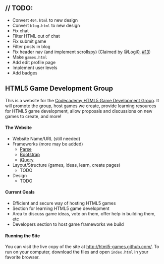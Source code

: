 ## // TODO:
* Convert `404.html` to new design
* Convert `blog.html` to new design
* Fix chat
* Filter HTML out of chat
* Fix submit game
* Filter posts in blog
* Fix header nav (and implement scrollspy) (Claimed by @Logi0, [#13](https://github.com/HTML5-Games/html5-games.github.io/issues/13))
* Make `games.html`
* Add edit profile page
* Implement user levels
* Add badges


## HTML5 Game Development Group

This is a website for the [Codecademy HTML5 Game Development Group](http://www.codecademy.com/groups/html5-game-development/).
It will promote the group, host games we create, provide learning resources for HTML5 game development,
allow proposals and discussions on new games to create, and more!

#### The Website
* Website Name/URL (still needed)
* Frameworks (more may be added)
  * [Parse](http://parse.com/)
  * [Bootstrap](http://twitter.github.io/bootstrap/)
  * [jQuery](http://jquery.com/)
* Layout/Structure (games, ideas, learn, create pages)
  * TODO
* Design
  * TODO

#### Current Goals
* Efficient and secure way of hosting HTML5 games
* Section for learning HTML5 game development
* Area to discuss game ideas, vote on them, offer help in building them, etc
* Developers section to host game frameworks we build

#### Running the Site
You can visit the live copy of the site at http://html5-games.github.com/. To run on your computer, download the files and open `index.html` in your favorite browser.
